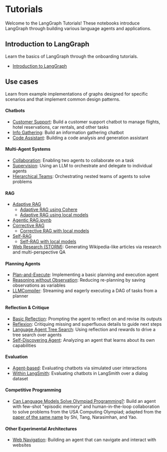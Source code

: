 # Tutorials

Welcome to the LangGraph Tutorials! These notebooks introduce LangGraph through building various language agents and applications.

## Introduction to LangGraph

Learn the basics of LangGraph through the onboarding tutorials.

- [Introduction to LangGraph](introduction.ipynb)

## Use cases

Learn from example implementations of graphs designed for specific scenarios and that implement common design patterns.

#### Chatbots

- [Customer Support](customer-support/customer-support.ipynb): Build a customer support chatbot to manage flights, hotel reservations, car rentals, and other tasks
- [Info Gathering](chatbots/information-gather-prompting.ipynb): Build an information gathering chatbot  
- [Code Assistant](code_assistant/langgraph_code_assistant.ipynb): Building a code analysis and generation assistant


#### Multi-Agent Systems

- [Collaboration](multi_agent/multi-agent-collaboration.ipynb): Enabling two agents to collaborate on a task  
- [Supervision](multi_agent/agent_supervisor.ipynb): Using an LLM to orchestrate and delegate to individual agents
- [Hierarchical Teams](multi_agent/hierarchical_agent_teams.ipynb): Orchestrating nested teams of agents to solve problems

#### RAG

- [Adaptive RAG](rag/langgraph_adaptive_rag.ipynb)
    - [Adaptive RAG using Cohere](rag/langgraph_adaptive_rag_cohere.ipynb) 
    - [Adaptive RAG using local models](rag/langgraph_adaptive_rag_local.ipynb)
- [Agentic RAG.ipynb](rag/langgraph_agentic_rag.ipynb)
- [Corrective RAG](rag/langgraph_crag.ipynb)
    - [Corrective RAG with local models](rag/langgraph_crag_local.ipynb)
- [Self-RAG](rag/langgraph_self_rag.ipynb)
    - [Self-RAG with local models](rag/langgraph_self_rag_local.ipynb)
- [Web Research (STORM)](storm/storm.ipynb): Generating Wikipedia-like articles via research and multi-perspective QA


#### Planning Agents

- [Plan-and-Execute](plan-and-execute/plan-and-execute.ipynb): Implementing a basic planning and execution agent  
- [Reasoning without Observation](rewoo/rewoo.ipynb): Reducing re-planning by saving observations as variables 
- [LLMCompiler](llm-compiler/LLMCompiler.ipynb): Streaming and eagerly executing a DAG of tasks from a planner

#### Reflection & Critique 

- [Basic Reflection](reflection/reflection.ipynb): Prompting the agent to reflect on and revise its outputs
- [Reflexion](reflexion/reflexion.ipynb): Critiquing missing and superfluous details to guide next steps
- [Language Agent Tree Search](lats/lats.ipynb): Using reflection and rewards to drive a tree search over agents
- [Self-Discovering Agent](self-discover/self-discover.ipynb): Analyzing an agent that learns about its own capabilities

#### Evaluation

- [Agent-based](chatbot-simulation-evaluation/agent-simulation-evaluation.ipynb): Evaluating chatbots via simulated user interactions
- [Within LangSmith](chatbot-simulation-evaluation/langsmith-agent-simulation-evaluation.ipynb): Evaluating chatbots in LangSmith over a dialog dataset

#### Competitive Programming

- [Can Language Models Solve Olympiad Programming?](usaco/usaco.ipynb): Build an agent with few-shot "episodic memory" and human-in-the-loop collaboration to solve problems from the USA Computing Olympiad; adapted from the [paper of the same name](https://arxiv.org/abs/2404.10952v1) by Shi, Tang, Narasimhan, and Yao.


#### Other Experimental Architectures

- [Web Navigation](web-navigation/web_voyager.ipynb): Building an agent that can navigate and interact with websites